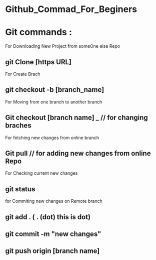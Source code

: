 # Github_Commad_For_Beginers <br />

# Git commands : <br />

For Downloading New Project from someOne else Repo
## git Clone [https URL]

For Create Brach
## git checkout -b [branch_name] <br />
For Moving from one branch to another branch
## Git checkout [branch name]   _   // for changing braches  <br />

For fetching new changes from online branch
## Git pull                      // for adding new changes from online Repo <br />

For Checking current new changes
## git status <br />

for Commiting new changes on Remote branch
## git add .  ( . (dot) this is dot) <br />
## git commit -m "new changes"  <br />
## git push origin [branch name]  <br />
